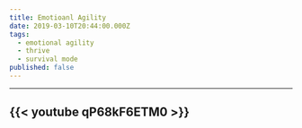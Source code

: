 ```yaml
---
title: Emotioanl Agility
date: 2019-03-10T20:44:00.000Z
tags:
  - emotional agility
  - thrive
  - survival mode
published: false
---
```


---
{{< youtube qP68kF6ETM0 >}}
---

